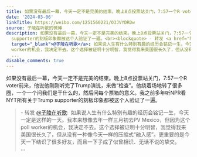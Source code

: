 ```yaml
---
title: 如果没有最后一幕，今天一定不是完美的结束。晚上8点投票站关门，7:57一个R voter前来，他说他刚刚听完了Trump演说，来做“检查”。他绕着场地转了很多圈，一个...
date: '2024-03-06'
linkTitle: https://weibo.com/1251560221/O3JVYDRDw
source: 子陵在听歌的微博
description: 如果没有最后一幕，今天一定不是完美的结束。晚上8点投票站关门，7:57一个R voter前来，他说他刚刚听完了Trump演说，来做“检查”。他绕着场地转了很多圈，一个一个问我们是干什么的，然后问每个票箱的意义。我之前多年听NPR看NYT所有关于Trump
  supporter的刻板印象都被这个人验证了一遍。<br><blockquote> - 转发 <a href="https://weibo.com/1251560221"
  target="_blank">@子陵在听歌</a>: 如果说人生有什么特别有趣的经历会铭记一生，今天一定是这样的一天。我本来想像去年一样三月初去PV Mexico，但因为这个poll
  worker的机会，我决定不去。这个选择被证明十分明智，我觉得我来美国很长久了，但从没有一种像今天一样的压缩式“融入感”。更重要的是今天一下结识了很多好友，而且一下子成了似曾相识、无话不说的挚交。<br>
  ...
disable_comments: true
---
```

如果没有最后一幕，今天一定不是完美的结束。晚上8点投票站关门，7:57一个R voter前来，他说他刚刚听完了Trump演说，来做“检查”。他绕着场地转了很多圈，一个一个问我们是干什么的，然后问每个票箱的意义。我之前多年听NPR看NYT所有关于Trump supporter的刻板印象都被这个人验证了一遍。<br><blockquote> - 转发 <a href="https://weibo.com/1251560221" target="_blank">@子陵在听歌</a>: 如果说人生有什么特别有趣的经历会铭记一生，今天一定是这样的一天。我本来想像去年一样三月初去PV Mexico，但因为这个poll worker的机会，我决定不去。这个选择被证明十分明智，我觉得我来美国很长久了，但从没有一种像今天一样的压缩式“融入感”。更重要的是今天一下结识了很多好友，而且一下子成了似曾相识、无话不说的挚交。<br> ...